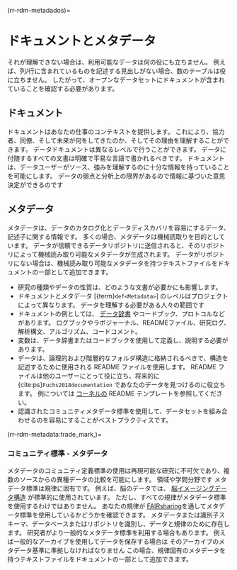 (rr-rdm-metadados)=
# ドキュメントとメタデータ

それが理解できない場合は、利用可能なデータは何の役にも立ちません。 例えば、列/行に含まれているものを記述する見出しがない場合、数のテーブルは役に立ちません。 したがって、オープンなデータセットにドキュメントが含まれていることを確認する必要があります。

## ドキュメント

ドキュメントはあなたの仕事のコンテキストを提供します。 これにより、協力者、同僚、そして未来が何をしてきたのか、そしてその理由を理解することができます。 データドキュメントは異なるレベルで行うことができます。 データに付随するすべての文書は明確で平易な言語で書かれるべきです。 ドキュメントは、データユーザーがソース、強みを理解するのに十分な情報を持っていることを可能にします。 データの弱点と分析上の限界があるので情報に基づいた意思決定ができるのです

## メタデータ

メタデータは、データのカタログ化とデータディスカバリを容易にするデータ、記述子に関する情報です。 多くの場合、メタデータは機械読取りを目的としています。 データが信頼できるデータリポジトリに送信されると、そのリポジトリによって機械読み取り可能なメタデータが生成されます。 データがリポジトリにない場合は、機械読み取り可能なメタデータを持つテキストファイルをドキュメントの一部として追加できます。

- 研究の種類やデータの性質は、どのような文書が必要かにも影響します。
- ドキュメントとメタデータ [{term}`def<Metadata>`] のレベルはプロジェクトによって異なります。 データを理解する必要がある人々の範囲です
- ドキュメントの例としては、 [データ辞書](https://help.osf.io/hc/en-us/articles/360019739054-How-to-Make-a-Data-Dictionary) やコードブック、プロトコルなどがあります。 ログブックやラボジャーナル、READMEファイル、研究ログ、解析構文、アルゴリズム、コードコメント。
- 変数は、データ辞書またはコードブックを使用して定義し、説明する必要があります。
- データは、論理的および階層的なフォルダ構造に格納されるべきで、構造を記述するために使用される README ファイルを使用します。 README ファイルは他のユーザーにとって役に立ち、将来的に {cite:ps}`Fuchs2018documentation` であなたのデータを見つけるのに役立ちます。 例については [コーネルの](https://cornell.app.box.com/v/ReadmeTemplate) README テンプレートを参照してください。
- 認識されたコミュニティメタデータ標準を使用して、データセットを組み合わせるのを容易にすることがベストプラクティスです。

(rr-rdm-metadata:trade_mark,)=
### コミュニティ標準 - メタデータ

メタデータのコミュニティ定義標準の使用は再現可能な研究に不可欠であり、複数のソースからの異種データの比較を可能にします。 領域や学問分野です メタデータ標準は規律に固有です。 例えば、脳のデータでは、 [脳イメージングデータ構造](https://doi.org/10.25504/FAIRsharing.rd1j6t) が標準的に使用されています。 ただし、すべての規律がメタデータ標準を使用するわけではありません。 あなたの規律が [FAIRsharing](https://fairsharing.org/)を通してメタデータ標準を使用しているかどうかを確認できます。 メタデータまたは識別子スキーマ、データベースまたはリポジトリを識別し、データと規律のために存在します。 研究者がより一般的なメタデータ標準を利用する場合もあります。 例えば一般的なアーカイブを使用してデータを保存する場合は そのアーカイブのメタデータ基準に準拠しなければなりません この場合、規律固有のメタデータを持つテキストファイルをドキュメントの一部として追加できます。
